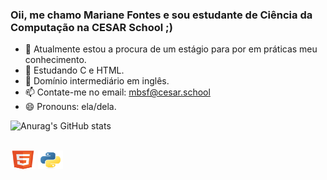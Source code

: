 ### Oii, me chamo Mariane Fontes e sou estudante de Ciência da Computação na CESAR School ;)

- 🔭 Atualmente estou a procura de um estágio para por em práticas meu conhecimento.
- 🌱 Estudando C e HTML.
- 💬 Domínio intermediário em inglês.
- 📫 Contate-me no email: mbsf@cesar.school
- 😄 Pronouns: ela/dela.

![Anurag's GitHub stats](https://github-readme-stats.vercel.app/api?username=marianefontes&count_private=true&theme=vision-friendly-dark)

<div style="display: inline_block"><br>
  <img align="center" alt="Mariane-HTML" height="30" width="40" src="https://raw.githubusercontent.com/devicons/devicon/master/icons/html5/html5-original.svg">
  <img align="center" alt="Mariane-Python" height="30" width="40" src="https://raw.githubusercontent.com/devicons/devicon/master/icons/python/python-original.svg">
  
</div>

